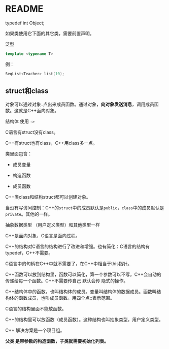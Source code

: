 # README

typedef int Object;

如果类使用它下面的其它类，需要前置声明。

泛型

```c++
template <typename T>
```

例：

```c++
SeqList<Teacher> list(10);
```

## struct和class

对象可以通过对象`.`点出来成员函数。通过对象，**向对象发送消息**，调用成员函数。这就是C++面向对象。

结构体  使用  `->`

C语言有struct没有class。

C++有struct也有class，C++用class多一点。

类里面包含：

- 成员变量

- 构造函数
- 成员函数

C++类class和结构struct都可以创建对象。

当没有写访问控制：C++的`struct`中的成员默认是`public`，`class`中的成员默认是`private`。其他的一样。

抽象数据类型 （用户定义类型）和其他类型一样

C++是面向对象，C语言是面向过程。

C++的结构对C语言的结构进行了改进和增强。也有简化：C语言的结构有typedef，C++不需要。

C语言中的句柄在C++中就不需要了，在C++中相当于this指针。

C++函数可以放到结构里，函数可以简化，第一个参数可以不写，C++会自动的传递给每一个函数。C++不需要传自己  默认会传 隐式的操作。

C++结构体中的函数，也叫结构体的成员。变量叫结构体的数据成员。函数叫结构体的函数成员，也叫成员函数。用四个点::表示范围。

C语言的结构里面不能放函数。

C++的结构里可以放函数（成员函数）。这种结构也叫抽象类型，用户定义类型。

C++ 解决方案是一个项目组。

**父类 是带参数的构造函数，子类就需要初始化列表。**

